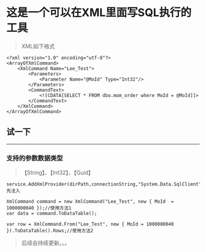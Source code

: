 # 这是一个可以在XML里面写SQL执行的工具
> XML如下格式
```
<?xml version="1.0" encoding="utf-8"?>
<ArrayOfXmlCommand>
	<XmlCommand Name="Lee_Test">
		<Parameters>
			<Parameter Name="@MoId" Type="Int32"/>
		</Parameters>
		<CommandText>
			<![CDATA[SELECT * FROM dbo.mom_order where MoId = @MoId]]>
		</CommandText>
	</XmlCommand>
</ArrayOfXmlCommand>
```
## 试一下
-----------------
###  支持的参数数据类型 

> 【String】、【Int32】、【Guid】

```
service.AddXmlProvider(dirPath,connectionString,"System.Data.SqlClient");//先注入

XmlCommand command = new XmlCommand("Lee_Test", new { MoId  = 1000000040 });//使用方法1
var data = command.ToDataTable();

var row = XmlCommand.From("Lee_Test", new { MoId = 1000000040 }).ToDataTable().Rows;//使用方法2

```
> 后续会持续更新。。。
